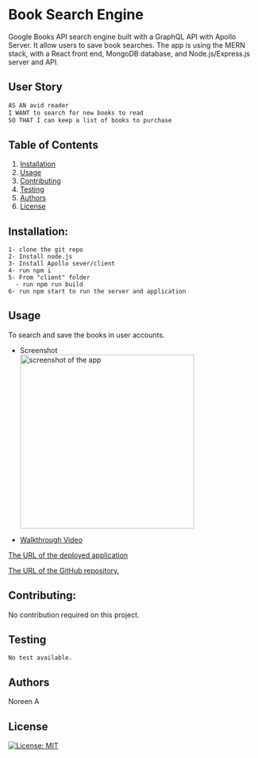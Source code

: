 # Book Search Engine 

Google Books API search engine built with a GraphQL API with Apollo Server. It allow users to save book searches.
The app is using the MERN stack, with a React front end, MongoDB database, and Node.js/Express.js server and API.
  
 ## User Story
```md
AS AN avid reader
I WANT to search for new books to read
SO THAT I can keep a list of books to purchase
```

  ## Table of Contents

  1. [Installation](#installation)
  1. [Usage](#usgae)
  3. [Contributing](#contributing)
  4. [Testing](#testing)
  4. [Authors](#authors%20and%20acknowledgment)
  5. [License](#license)


  ## Installation:
  ```
  1- clone the git repo  
  2- Install node.js
  3- Install Apollo sever/client
  4- run npm i
  5- From "client" folder
    - run npm run build
  6- run npm start to run the server and application
  ``` 


  ## Usage
  To search and save the books in user accounts.
  
  - Screenshot
  <br><img src="./screenshot.png" alt="screenshot of the app" width="350"/>

  
  - <a href="https://drive.google.com/file/d/1iPPX536CDu79SzQpO5xcSelrJXQsCrfa/view?usp=sharing"> Walkthrough Video</a>
  
[The URL of the deployed application](https://noori36.github.io/PasswordGenerator/)

[The URL of the GitHub repository.](https://github.com/noori36/PasswordGenerator)
 

  ## Contributing:
  No contribution required on this project.
  
  ## Testing
    No test available.
  
  ## Authors

  Noreen A
  

## License

[![License: MIT](https://img.shields.io/badge/License-MIT-yellow.svg)](https://opensource.org/licenses/MIT)
